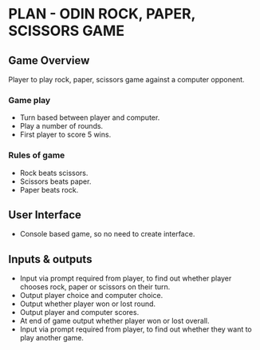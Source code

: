# PLAN - ODIN ROCK, PAPER, SCISSORS GAME

## Game Overview

Player to play rock, paper, scissors game against a computer opponent.

### Game play

- Turn based between player and computer.
- Play a number of rounds.
- First player to score 5 wins.

### Rules of game

- Rock beats scissors.
- Scissors beats paper.
- Paper beats rock.

## User Interface

- Console based game, so no need to create interface.

## Inputs & outputs

- Input via prompt required from player, to find out whether player chooses rock, paper or scissors on their turn.
- Output player choice and computer choice.
- Output whether player won or lost round.
- Output player and computer scores.
- At end of game output whether player won or lost overall.
- Input via prompt required from player, to find out whether they want to play another game.
